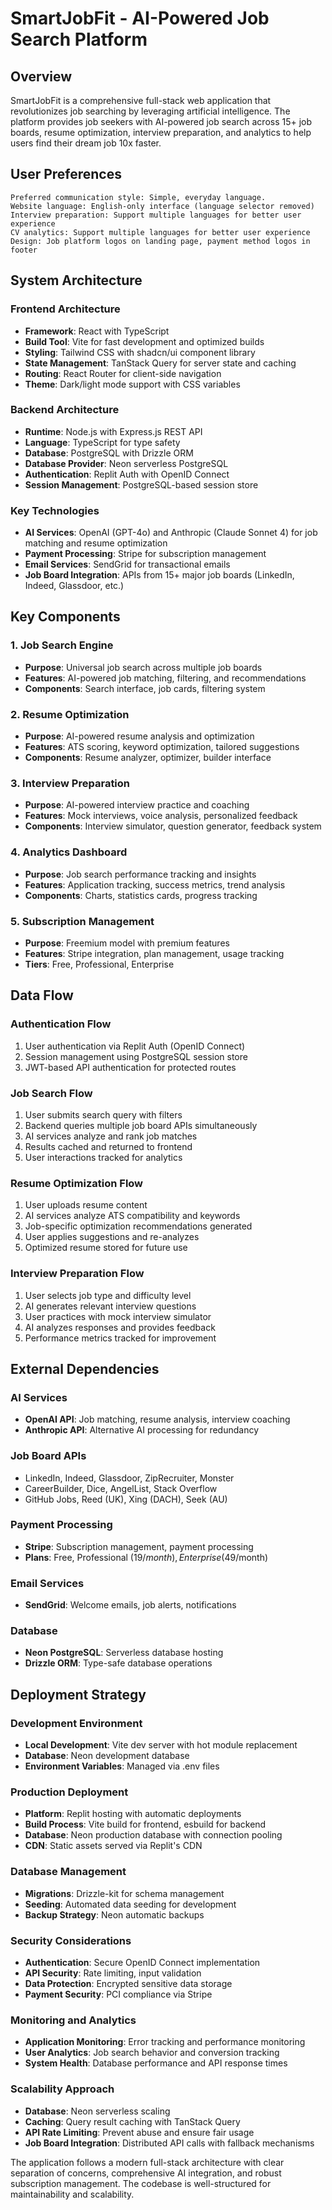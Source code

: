 # SmartJobFit - AI-Powered Job Search Platform

## Overview

SmartJobFit is a comprehensive full-stack web application that revolutionizes job searching by leveraging artificial intelligence. The platform provides job seekers with AI-powered job search across 15+ job boards, resume optimization, interview preparation, and analytics to help users find their dream job 10x faster.

## User Preferences

```
Preferred communication style: Simple, everyday language.
Website language: English-only interface (language selector removed)
Interview preparation: Support multiple languages for better user experience
CV analytics: Support multiple languages for better user experience
Design: Job platform logos on landing page, payment method logos in footer
```

## System Architecture

### Frontend Architecture
- **Framework**: React with TypeScript
- **Build Tool**: Vite for fast development and optimized builds
- **Styling**: Tailwind CSS with shadcn/ui component library
- **State Management**: TanStack Query for server state and caching
- **Routing**: React Router for client-side navigation
- **Theme**: Dark/light mode support with CSS variables

### Backend Architecture
- **Runtime**: Node.js with Express.js REST API
- **Language**: TypeScript for type safety
- **Database**: PostgreSQL with Drizzle ORM
- **Database Provider**: Neon serverless PostgreSQL
- **Authentication**: Replit Auth with OpenID Connect
- **Session Management**: PostgreSQL-based session store

### Key Technologies
- **AI Services**: OpenAI (GPT-4o) and Anthropic (Claude Sonnet 4) for job matching and resume optimization
- **Payment Processing**: Stripe for subscription management
- **Email Services**: SendGrid for transactional emails
- **Job Board Integration**: APIs from 15+ major job boards (LinkedIn, Indeed, Glassdoor, etc.)

## Key Components

### 1. Job Search Engine
- **Purpose**: Universal job search across multiple job boards
- **Features**: AI-powered job matching, filtering, and recommendations
- **Components**: Search interface, job cards, filtering system

### 2. Resume Optimization
- **Purpose**: AI-powered resume analysis and optimization
- **Features**: ATS scoring, keyword optimization, tailored suggestions
- **Components**: Resume analyzer, optimizer, builder interface

### 3. Interview Preparation
- **Purpose**: AI-powered interview practice and coaching
- **Features**: Mock interviews, voice analysis, personalized feedback
- **Components**: Interview simulator, question generator, feedback system

### 4. Analytics Dashboard
- **Purpose**: Job search performance tracking and insights
- **Features**: Application tracking, success metrics, trend analysis
- **Components**: Charts, statistics cards, progress tracking

### 5. Subscription Management
- **Purpose**: Freemium model with premium features
- **Features**: Stripe integration, plan management, usage tracking
- **Tiers**: Free, Professional, Enterprise

## Data Flow

### Authentication Flow
1. User authentication via Replit Auth (OpenID Connect)
2. Session management using PostgreSQL session store
3. JWT-based API authentication for protected routes

### Job Search Flow
1. User submits search query with filters
2. Backend queries multiple job board APIs simultaneously
3. AI services analyze and rank job matches
4. Results cached and returned to frontend
5. User interactions tracked for analytics

### Resume Optimization Flow
1. User uploads resume content
2. AI services analyze ATS compatibility and keywords
3. Job-specific optimization recommendations generated
4. User applies suggestions and re-analyzes
5. Optimized resume stored for future use

### Interview Preparation Flow
1. User selects job type and difficulty level
2. AI generates relevant interview questions
3. User practices with mock interview simulator
4. AI analyzes responses and provides feedback
5. Performance metrics tracked for improvement

## External Dependencies

### AI Services
- **OpenAI API**: Job matching, resume analysis, interview coaching
- **Anthropic API**: Alternative AI processing for redundancy

### Job Board APIs
- LinkedIn, Indeed, Glassdoor, ZipRecruiter, Monster
- CareerBuilder, Dice, AngelList, Stack Overflow
- GitHub Jobs, Reed (UK), Xing (DACH), Seek (AU)

### Payment Processing
- **Stripe**: Subscription management, payment processing
- **Plans**: Free, Professional ($19/month), Enterprise ($49/month)

### Email Services
- **SendGrid**: Welcome emails, job alerts, notifications

### Database
- **Neon PostgreSQL**: Serverless database hosting
- **Drizzle ORM**: Type-safe database operations

## Deployment Strategy

### Development Environment
- **Local Development**: Vite dev server with hot module replacement
- **Database**: Neon development database
- **Environment Variables**: Managed via .env files

### Production Deployment
- **Platform**: Replit hosting with automatic deployments
- **Build Process**: Vite build for frontend, esbuild for backend
- **Database**: Neon production database with connection pooling
- **CDN**: Static assets served via Replit's CDN

### Database Management
- **Migrations**: Drizzle-kit for schema management
- **Seeding**: Automated data seeding for development
- **Backup Strategy**: Neon automatic backups

### Security Considerations
- **Authentication**: Secure OpenID Connect implementation
- **API Security**: Rate limiting, input validation
- **Data Protection**: Encrypted sensitive data storage
- **Payment Security**: PCI compliance via Stripe

### Monitoring and Analytics
- **Application Monitoring**: Error tracking and performance monitoring
- **User Analytics**: Job search behavior and conversion tracking
- **System Health**: Database performance and API response times

### Scalability Approach
- **Database**: Neon serverless scaling
- **Caching**: Query result caching with TanStack Query
- **API Rate Limiting**: Prevent abuse and ensure fair usage
- **Job Board Integration**: Distributed API calls with fallback mechanisms

The application follows a modern full-stack architecture with clear separation of concerns, comprehensive AI integration, and robust subscription management. The codebase is well-structured for maintainability and scalability.